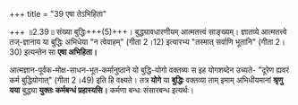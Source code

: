 +++
title = "39 एषा तेऽभिहिता"

+++
॥2.39॥ संख्या बुद्धिः+++(5)+++। बुद्ध्यावधारणीयम् आत्मतत्त्वं साङ्ख्यम्। ज्ञातव्ये
आत्मतत्त्वे तज्-ज्ञानाय या बुद्धिः अभिधेया "न त्वेवाहम्" (गीता 2।12)
इत्यारभ्य "तस्मात् सर्वाणि भूतानि" (गीता 2।30) इत्यन्तेन सा **एषा
अभिहिता।**  

आत्मज्ञान-पूर्वक-मोक्ष-साधन-भूत-कर्मानुष्ठाने यो बुद्धि-योगो वक्तव्यः स इह योगशब्देन उच्यते- "दूरेण ह्यवरं कर्म बुद्धियोगात्" (गीता 2।49) इति हि वक्ष्यते। तत्र **योगे** या **बुद्धिः** वक्तव्या ताम् इमाम् अभिधीयमानां **श्रृणु यया** बुद्ध्या **युक्तः** **कर्मबन्धं
प्रहास्यसि।** कर्मणा बन्धः संसारबन्ध इत्यर्थः। 
